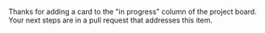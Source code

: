 Thanks for adding a card to the "in progress" column of the project board. Your next steps are in a pull request that addresses this item.
